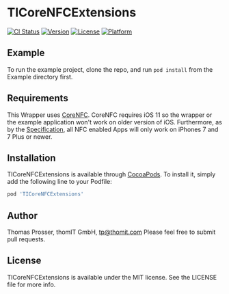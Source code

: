 # TICoreNFCExtensions

[![CI Status](http://img.shields.io/travis/thomi137/TICoreNFCExtensions.svg?style=flat)](https://travis-ci.org/thomi137/TICoreNFCExtensions)
[![Version](https://img.shields.io/cocoapods/v/TICoreNFCExtensions.svg?style=flat)](http://cocoapods.org/pods/TICoreNFCExtensions)
[![License](https://img.shields.io/cocoapods/l/TICoreNFCExtensions.svg?style=flat)](http://cocoapods.org/pods/TICoreNFCExtensions)
[![Platform](https://img.shields.io/cocoapods/p/TICoreNFCExtensions.svg?style=flat)](http://cocoapods.org/pods/TICoreNFCExtensions)

## Example

To run the example project, clone the repo, and run `pod install` from the Example directory first.

## Requirements

This Wrapper uses [CoreNFC](https://developer.apple.com/documentation/corenfc). CoreNFC requires iOS 11 so the wrapper or the example application won't work on older version of iOS. Furthermore, as by the [Specification](https://developer.apple.com/documentation/corenfc), all NFC enabled Apps will only work on iPhones 7 and 7 Plus or newer.

## Installation

TICoreNFCExtensions is available through [CocoaPods](http://cocoapods.org). To install
it, simply add the following line to your Podfile:

```ruby
pod 'TICoreNFCExtensions'
```

## Author

Thomas Prosser, thomIT GmbH, tp@thomit.com
Please feel free to submit pull requests.

## License

TICoreNFCExtensions is available under the MIT license. See the LICENSE file for more info.
